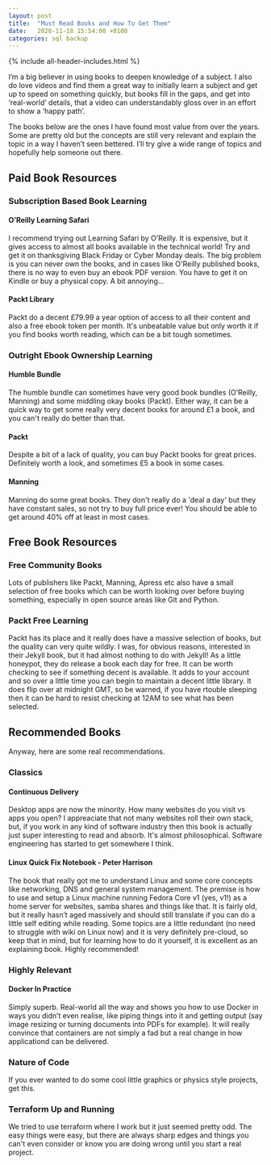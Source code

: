 ```yaml
---
layout: post
title:  "Must Read Books and How To Get Them"
date:   2020-11-18 15:54:00 +0100
categories: sql backup
---
```


{% include all-header-includes.html %}

I’m a big believer in using books to deepen knowledge of a subject. I also do love videos and find them a great way to initially learn a subject and get up to speed on something quickly, but books fill in the gaps, and get into ‘real-world’ details, that a video can understandably gloss over in an effort to show a ‘happy path’.

The books below are the ones I have found most value from over the years. Some are pretty old but the concepts are still very relevant and explain the topic in a way I haven’t seen bettered. I’ll try give a wide range of topics and hopefully help someone out there. 

## Paid Book Resources

### Subscription Based Book Learning

#### O’Reilly Learning Safari

I recommend trying out Learning Safari by O’Reilly. It is expensive, but it gives access to almost all books available in the technical world! Try and get it on thanksgiving Black Friday or Cyber Monday deals. The big problem is you can never own the books, and in cases like O'Reilly published books, there is no way to even buy an ebook PDF version. You have to get it on Kindle or buy a physical copy. A bit annoying...

#### Packt Library

Packt do a decent £79.99 a year option of access to all their content and also a free ebook token per month. It's unbeatable value but only worth it if you find books worth reading, which can be a bit tough sometimes.

### Outright Ebook Ownership Learning

#### Humble Bundle

The humble bundle can sometimes have very good book bundles (O’Reilly, Manning) and some middling okay books (Packt). Either way, it can be a quick way to get some really very decent books for around £1 a book, and you can't really do better than that.

#### Packt

Despite a bit of a lack of quality, you can buy Packt books for great prices. Definitely worth a look, and sometimes £5 a book in some cases.

#### Manning

Manning do some great books. They don't really do a 'deal a day' but they have constant sales, so not try to buy full price ever! You should be able to get around 40% off at least in most cases.

## Free Book Resources

### Free Community Books

Lots of publishers like Packt, Manning, Apress etc also have a small selection of free books which can be worth looking over before buying something, especially in open source areas like Git and Python.

### Packt Free Learning

Packt has its place and it really does have a massive selection of books, but the quality can very quite wildly. I was, for obvious reasons, interested in their Jekyll book, but it had almost nothing to do with Jekyll! As a little honeypot, they do release a book each day for free. It can be worth checking to see if something decent is available. It adds to your account and so over a little time you can begin to maintain a decent little library. It does flip over at midnight GMT, so be warned, if you have rtouble sleeping then it can be hard to resist checking at 12AM to see what has been selected.

## Recommended Books

Anyway, here are some real recommendations.

### Classics

#### Continuous Delivery

Desktop apps are now the minority. How many websites do you visit vs apps you open? I appreaciate that not many websites roll their own stack, but, if you work in any kind of software industry then this book is actually just super interesting to read and absorb. It's almost philosophical. Software engineering has started to get somewhere I think.

#### Linux Quick Fix Notebook - Peter Harrison

The book that really got me to understand Linux and some core concepts like networking, DNS and general system management. The premise is how to use and setup a Linux machine running Fedora Core v1 (yes, v1!) as a home server for websites, samba shares and things like that. It is fairly old, but it really hasn’t aged massively and should still translate if you can do a little self editing while reading. Some topics are a little redundant (no need to struggle with wiki on Linux now) and it is very definitely pre-cloud, so keep that in mind, but for learning how to do it yourself, it is excellent as an explaining book. Highly recommended!

### Highly Relevant

#### Docker In Practice

Simply superb. Real-world all the way and shows you how to use Docker in ways you didn’t even realise, like piping things into it and getting output (say image resizing or turning documents into PDFs for example). It will really convince that containers are not simply a fad but a real change in how applicationd can be delivered.

### Nature of Code

If you ever wanted to do some cool little graphics or physics style projects, get this. 

### Terraform Up and Running

We tried to use terraform where I work but it just seemed pretty odd. The easy things were easy, but there are always sharp edges and things you can't even consider or know you are doing wrong until you start a real project. 
